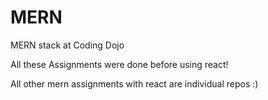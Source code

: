 # MERN

MERN stack at Coding Dojo

All these Assignments were done before using react!

All other mern assignments with react are individual repos :)
